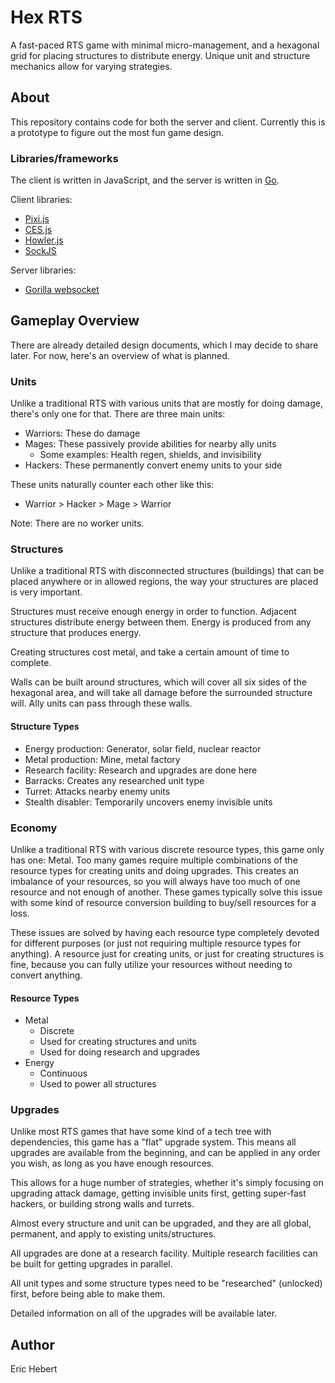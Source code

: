 # Hex RTS
A fast-paced RTS game with minimal micro-management, and a hexagonal grid for placing structures to distribute energy. Unique unit and structure mechanics allow for varying strategies.

## About
This repository contains code for both the server and client. Currently this is a prototype to figure out the most fun game design.

### Libraries/frameworks
The client is written in JavaScript, and the server is written in [Go](https://golang.org/).

Client libraries:
* [Pixi.js](http://www.pixijs.com/)
* [CES.js](https://github.com/qiao/ces.js)
* [Howler.js](https://github.com/goldfire/howler.js/)
* [SockJS](https://github.com/sockjs/sockjs-client)

Server libraries:
* [Gorilla websocket](http://www.gorillatoolkit.org/pkg/websocket)

## Gameplay Overview
There are already detailed design documents, which I may decide to share later. For now, here's an overview of what is planned.

### Units
Unlike a traditional RTS with various units that are mostly for doing damage, there's only one for that. There are three main units:

* Warriors: These do damage
* Mages: These passively provide abilities for nearby ally units
  * Some examples: Health regen, shields, and invisibility
* Hackers: These permanently convert enemy units to your side

These units naturally counter each other like this:

* Warrior > Hacker > Mage > Warrior

Note: There are no worker units.

### Structures
Unlike a traditional RTS with disconnected structures (buildings) that can be placed anywhere or in allowed regions, the way your structures are placed is very important.

Structures must receive enough energy in order to function. Adjacent structures distribute energy between them. Energy is produced from any structure that produces energy.

Creating structures cost metal, and take a certain amount of time to complete.

Walls can be built around structures, which will cover all six sides of the hexagonal area, and will take all damage before the surrounded structure will. Ally units can pass through these walls.

#### Structure Types

* Energy production: Generator, solar field, nuclear reactor
* Metal production: Mine, metal factory
* Research facility: Research and upgrades are done here
* Barracks: Creates any researched unit type
* Turret: Attacks nearby enemy units
* Stealth disabler: Temporarily uncovers enemy invisible units

### Economy
Unlike a traditional RTS with various discrete resource types, this game only has one: Metal. Too many games require multiple combinations of the resource types for creating units and doing upgrades. This creates an imbalance of your resources, so you will always have too much of one resource and not enough of another. These games typically solve this issue with some kind of resource conversion building to buy/sell resources for a loss.

These issues are solved by having each resource type completely devoted for different purposes (or just not requiring multiple resource types for anything). A resource just for creating units, or just for creating structures is fine, because you can fully utilize your resources without needing to convert anything.

#### Resource Types

* Metal
  * Discrete
  * Used for creating structures and units
  * Used for doing research and upgrades
* Energy
  * Continuous
  * Used to power all structures

### Upgrades
Unlike most RTS games that have some kind of a tech tree with dependencies, this game has a "flat" upgrade system. This means all upgrades are available from the beginning, and can be applied in any order you wish, as long as you have enough resources.

This allows for a huge number of strategies, whether it's simply focusing on upgrading attack damage, getting invisible units first, getting super-fast hackers, or building strong walls and turrets.

Almost every structure and unit can be upgraded, and they are all global, permanent, and apply to existing units/structures.

All upgrades are done at a research facility. Multiple research facilities can be built for getting upgrades in parallel.

All unit types and some structure types need to be "researched" (unlocked) first, before being able to make them.

Detailed information on all of the upgrades will be available later.

## Author
Eric Hebert
